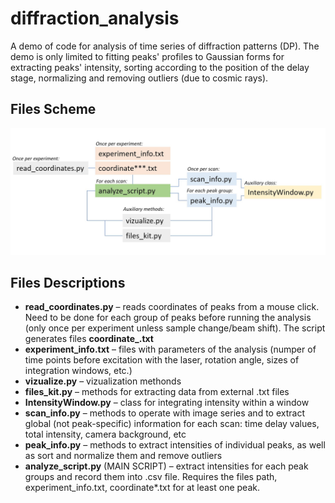 # diffraction_analysis
A demo of code for analysis of time series of diffraction patterns (DP).
The demo is only limited to fitting peaks' profiles to Gaussian forms for extracting peaks' intensity, sorting according to the position of the delay stage, normalizing and removing outliers (due to cosmic rays).

 ## Files Scheme
![File Scheme](https://github.com/tankonst/diffraction_analysis/blob/master/scheme.JPG?raw=true)

## Files Descriptions
* **read_coordinates.py** – reads coordinates of peaks from a mouse click. Need to be done for each group of peaks before running the analysis (only once per experiment unless sample change/beam shift). The script generates files **coordinate_.txt** 
* **experiment_info.txt** – files with parameters of the analysis (numper of time points before excitation with the laser, rotation angle, sizes of integration windows, etc.)
* **vizualize.py** – vizualization methonds
* **files_kit.py** – methods for extracting data from external .txt files
* **IntensityWindow.py** – class for integrating intensity within a window
* **scan_info.py** – methods to operate with image series and to extract global (not peak-specific) information for each scan: time delay values, total intensity, camera background, etc
* **peak_info.py** – methods to extract intensities of individual peaks, as well as sort and normalize them and remove outliers
* **analyze_script.py** (MAIN SCRIPT) – extract intensities for each peak groups and record them into .csv file. Requires the files path, experiment_info.txt, coordinate*.txt for at least one peak.


